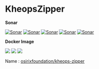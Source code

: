 # KheopsZipper

**Sonar**

[![Sonar](https://sonarcloud.io/api/project_badges/measure?project=KheopsAuthorization&metric=ncloc)](https://sonarcloud.io/dashboard?id=KheopsAuthorization)
[![Sonar](https://sonarcloud.io/api/project_badges/measure?project=KheopsAuthorization&metric=reliability_rating)](https://sonarcloud.io/dashboard?id=KheopsAuthorization)
[![Sonar](https://sonarcloud.io/api/project_badges/measure?project=KheopsAuthorization&metric=sqale_rating)](https://sonarcloud.io/dashboard?id=KheopsAuthorization)
[![Sonar](https://sonarcloud.io/api/project_badges/measure?project=KheopsAuthorization&metric=security_rating)](https://sonarcloud.io/dashboard?id=KheopsAuthorization)
[![Sonar](https://sonarcloud.io/api/project_badges/measure?project=KheopsAuthorization&metric=alert_status)](https://sonarcloud.io/dashboard?id=KheopsAuthorization)


**Docker Image**

[![](https://images.microbadger.com/badges/version/osirixfoundation/kheops-zipper:master.svg)](https://microbadger.com/images/osirixfoundation/kheops-zipper:master "Get your own version badge on microbadger.com")
[![](https://images.microbadger.com/badges/image/osirixfoundation/kheops-zipper:master.svg)](https://microbadger.com/images/osirixfoundation/kheops-zipper:master "Get your own image badge on microbadger.com")
[![](https://images.microbadger.com/badges/commit/osirixfoundation/kheops-zipper:master.svg)](https://microbadger.com/images/osirixfoundation/kheops-zipper:master "Get your own commit badge on microbadger.com")

Name : [osirixfoundation/kheops-zipper](https://hub.docker.com/r/osirixfoundation/kheops-zipper/)
